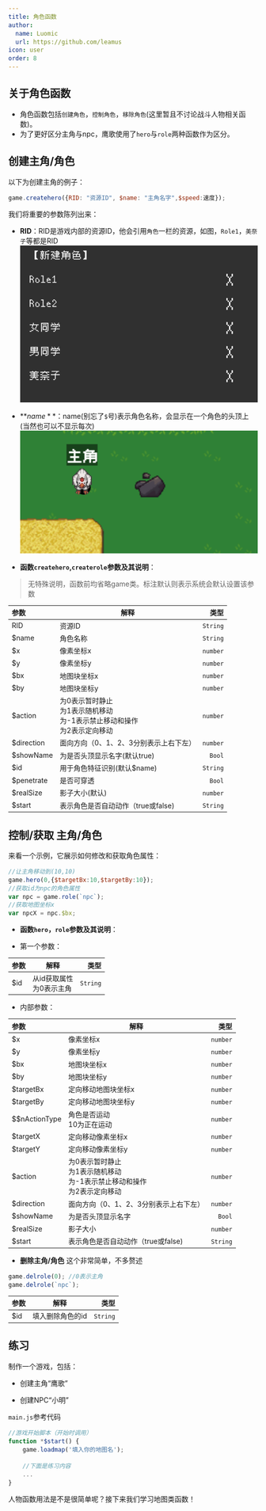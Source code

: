 ```yaml
---
title: 角色函数
author:
  name: Luomic
  url: https://github.com/leamus
icon: user
order: 8
---
```



## 关于角色函数

* 角色函数包括`创建角色`，`控制角色`，`移除角色`(这里暂且不讨论战斗人物相关函数)。
* 为了更好区分主角与npc，鹰歌使用了`hero`与`role`两种函数作为区分。
## 创建主角/角色

以下为创建主角的例子：

```javascript
game.createhero({RID: "资源ID", $name: "主角名字",$speed:速度});
```
我们将重要的参数陈列出来：

* **RID**：RID是游戏内部的资源ID，他会引用`角色`一栏的资源，如图，`Role1`，`美奈子`等都是RID
![角色id](image/jueseid.png)
* **$name**：$name(别忘了`$`号)表示角色名称，会显示在一个角色的头顶上(当然也可以不显示每次)
![角色id](image/juesename.png)

* **函数`createhero`,`createrole`参数及其说明**：
> 无特殊说明，函数前均省略game类。标注默认则表示系统会默认设置该参数

|  参数   | 解释  |  类型  |
|  :----  | ----  | ----: |
| RID  | 资源ID | `String` |
| $name  | 角色名称 | `String` |
| $x  | 像素坐标x | `number` |
| $y  | 像素坐标y | `number` |
| $bx  | 地图块坐标x | `number` |
| $by  | 地图块坐标y | `number` |
| $action  | 为0表示暂时静止<br>为1表示随机移动<br>为-1表示禁止移动和操作<br>为2表示定向移动 | `number` |
| $direction  | 面向方向（0、1、2、3分别表示上右下左） | `number` |
| $showName  | 为是否头顶显示名字(默认true) | `Bool` |
| $id  | 用于角色特征识别(默认$name) | `String` |
| $penetrate  | 是否可穿透 | `Bool` |
| $realSize  | 影子大小(默认) | `number` |
| $start  | 表示角色是否自动动作（true或false) | `String` |

## 控制/获取 主角/角色

来看一个示例，它展示如何修改和获取角色属性：

```javascript
//让主角移动到(10,10)
game.hero(0,{$targetBx:10,$targetBy:10});
//获取id为npc的角色属性
var npc = game.role(`npc`);
//获取地图坐标x
var npcX = npc.$bx;
```

* **函数`hero`，`role`参数及其说明**：

* 第一个参数：

|  参数   | 解释  |  类型  |
|  :----  | ----  | ----: |
| $id  | 从id获取属性<br>为0表示主角 | `String` |

* 内部参数：

|  参数   | 解释  |  类型  |
|  :----  | ----  | ----: |
| $x  | 像素坐标x | `number` |
| $y  | 像素坐标y | `number` |
| $bx  | 地图块坐标x | `number` |
| $by  | 地图块坐标y | `number` |
| $targetBx  | 定向移动地图块坐标x | `number` |
| $targetBy  | 定向移动地图块坐标y | `number` |
| $$nActionType  | 角色是否运动<br>10为正在运动 | `number` |
| $targetX  | 定向移动像素坐标x | `number` |
| $targetY  | 定向移动像素坐标y | `number` |
| $action  | 为0表示暂时静止<br>为1表示随机移动<br>为-1表示禁止移动和操作<br>为2表示定向移动 | `number` |
| $direction  | 面向方向（0、1、2、3分别表示上右下左） | `number` |
| $showName  | 为是否头顶显示名字 | `Bool` |
| $realSize  | 影子大小 | `number` |
| $start  | 表示角色是否自动动作（true或false) | `String` |

* **删除主角/角色**
这个非常简单，不多赘述

```javascript
game.delrole(0); //0表示主角
game.delrole(`npc`);
```

|  参数   | 解释  |  类型  |
|  :----  | ----  | ----: |
| $id  | 填入删除角色的id | `String` |

## 练习

制作一个游戏，包括：

* 创建主角“鹰歌”

* 创建NPC“小明”

`main.js`参考代码

```javascript
//游戏开始脚本（开始时调用）
function *$start() {
    game.loadmap('填入你的地图名');
    
    //下面是练习内容
    ...
}
```

人物函数用法是不是很简单呢？接下来我们学习地图类函数！
